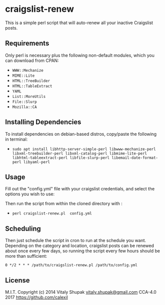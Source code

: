 # craigslist-renew

This is a simple perl script that will auto-renew all your inactive Craigslist posts.

Requirements
------------
Only perl is necessary plus the following non-default modules, which you can download from CPAN:

* `WWW::Mechanize`
* `MIME::Lite`
* `HTML::TreeBuilder`
* `HTML::TableExtract`
* `YAML`
* `List::MoreUtils`
* `File::Slurp`
* `Mozilla::CA`

Installing Dependencies
-----
To install dependencies on debian-based distros, copy/paste the following in terminal:

* `sudo apt install libhttp-server-simple-perl libwww-mechanize-perl libxml-treebuilder-perl libxml-catalog-perl libmime-lite-perl libhtml-tableextract-perl libfile-slurp-perl libemail-date-format-perl libyaml-perl`

Usage
-----

Fill out the "config.yml" file with your craigslist credentials, and select the options you wish to use:

Then run the script from within the cloned directory with :

* `perl craigslist-renew.pl  config.yml`

Scheduling
-----

Then just schedule the script in cron to run at the schedule you want. Depending on the category and location, craigslist posts can be renewed about once every few days, so running the script every few hours should be more than sufficient:
```
0 */2 * * * /path/to/craigslist-renew.pl /path/to/config.yml
```
License
-------
M.I.T. Copyright (c) 2014 Vitaly Shupak <vitaly.shupak@gmail.com>
CCA-4.0 2017 https://github.com/calexil
